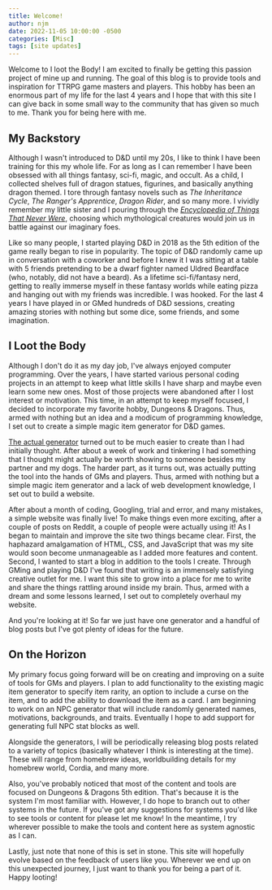 ```yaml
---
title: Welcome!
author: njm
date: 2022-11-05 10:00:00 -0500
categories: [Misc]
tags: [site updates]
---
```


Welcome to I loot the Body! I am excited to finally be getting this passion project of mine up and running. The goal of this blog is to provide tools and inspiration for TTRPG game masters and players. This hobby has been an enormous part of my life for the last 4 years and I hope that with this site I can give back in some small way to the community that has given so much to me. Thank you for being here with me.

## My Backstory

Although I wasn't introduced to D&D until my 20s, I like to think I have been training for this my whole life. For as long as I can remember I have been obsessed with all things fantasy, sci-fi, magic, and occult. As a child, I collected shelves full of dragon statues, figurines, and basically anything dragon themed. I tore through fantasy novels such as *The Inheritance Cycle*, *The Ranger's Apprentice*, *Dragon Rider*, and so many more. I vividly remember my little sister and I pouring through the [*Encyclopedia of Things That Never Were*](https://en.wikipedia.org/wiki/Encyclopedia_of_Things_That_Never_Were), choosing which mythological creatures would join us in battle against our imaginary foes.

Like so many people, I started playing D&D in 2018 as the 5th edition of the game really began to rise in popularity. The topic of D&D randomly came up in conversation with a coworker and before I knew it I was sitting at a table with 5 friends pretending to be a dwarf fighter named Uldred Beardface (who, notably, did not have a beard). As a lifetime sci-fi/fantasy nerd, getting to really immerse myself in these fantasy worlds while eating pizza and hanging out with my friends was incredible. I was hooked. For the last 4 years I have played in or GMed hundreds of D&D sessions, creating amazing stories with nothing but some dice, some friends, and some imagination.

## I Loot the Body

Although I don't do it as my day job, I've always enjoyed computer programming. Over the years, I have started various personal coding projects in an attempt to keep what little skills I have sharp and maybe even learn some new ones. Most of those projects were abandoned after I lost interest or motivation. This time, in an attempt to keep myself focused, I decided to incorporate my favorite hobby, Dungeons & Dragons. Thus, armed with nothing but an idea and a modicum of programming knowledge, I set out to create a simple magic item generator for D&D games.

[The actual generator](https://ilootthebody.com/generators/magic-item-generator.html) turned out to be much easier to create than I had initially thought. After about a week of work and tinkering I had something that I thought might actually be worth showing to someone besides my partner and my dogs. The harder part, as it turns out, was actually putting the tool into the hands of GMs and players. Thus, armed with nothing but a simple magic item generator and a lack of web development knowledge, I set out to build a website.

After about a month of coding, Googling, trial and error, and many mistakes, a simple website was finally live! To make things even more exciting, after a couple of posts on Reddit, a couple of people were actually using it! As I began to maintain and improve the site two things became clear. First, the haphazard amalgamation of HTML, CSS, and JavaScript that was my site would soon become unmanageable as I added more features and content. Second, I wanted to start a blog in addition to the tools I create. Through GMing and playing D&D I've found that writing is an immensely satisfying creative outlet for me. I want this site to grow into a place for me to write and share the things rattling around inside my brain. Thus, armed with a dream and some lessons learned, I set out to completely overhaul my website.

And you're looking at it! So far we just have one generator and a handful of blog posts but I've got plenty of ideas for the future.

## On the Horizon

My primary focus going forward will be on creating and improving on a suite of tools for GMs and players. I plan to add functionality to the existing magic item generator to specify item rarity, an option to include a curse on the item, and to add the ability to download the item as a card. I am beginning to work on an NPC generator that will include randomly generated names, motivations, backgrounds, and traits. Eventually I hope to add support for generating full NPC stat blocks as well.

Alongside the generators, I will be periodically releasing blog posts related to a variety of topics (basically whatever I think is interesting at the time). These will range from homebrew ideas, worldbuilding details for my homebrew world, Cordia, and many more.

Also, you've probably noticed that most of the content and tools are focused on Dungeons & Dragons 5th edition. That's because it is the system I'm most familiar with. However, I do hope to branch out to other systems in the future. If you've got any suggestions for systems you'd like to see tools or content for please let me know! In the meantime, I try wherever possible to make the tools and content here as system agnostic as I can.

Lastly, just note that none of this is set in stone. This site will hopefully evolve based on the feedback of users like you. Wherever we end up on this unexpected journey, I just want to thank you for being a part of it. Happy looting!